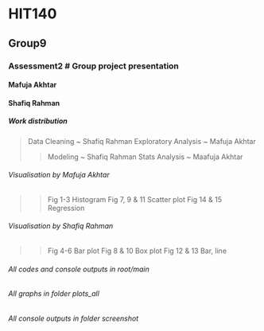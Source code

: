 # HIT140
## Group9 
### Assessment2 # Group project presentation

#### Mafuja Akhtar
#### Shafiq Rahman

##### Work distribution
> Data Cleaning ~ Shafiq Rahman
> Exploratory Analysis ~ Mafuja Akhtar
>> Modeling ~ Shafiq Rahman
>> Stats Analysis ~ Maafuja Akhtar

###### Visualisation by Mafuja Akhtar
>> Fig 1-3 Histogram
>> Fig 7, 9 & 11 Scatter plot
>> Fig 14 & 15 Regression

###### Visualisation by Shafiq Rahman
>> Fig 4-6 Bar plot
>> Fig 8 & 10 Box plot
>> Fig 12 & 13 Bar, line


###### All codes and console outputs in root/main
###### All graphs in folder plots_all
###### All console outputs in folder screenshot
